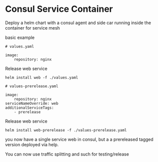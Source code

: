 # Consul Service Container
Deploy a helm chart with a consul agent and side car running inside the container for service mesh

basic example

```
# values.yaml

image:
    repository: nginx
```

Release web service
```
helm install web -f ./values.yaml
```

```
# values-prerelease.yaml

image:
    repository: nginx
serviceNameOverride: web
additionalServiceTags:
    - prerelease
```

Release web service
```
helm install web-prerelease -f ./values-prerelease.yaml
```

you now have a single service web in consul, but a a prereleased tagged version deployed via help.

You can now use traffic splitting and such for testing/release